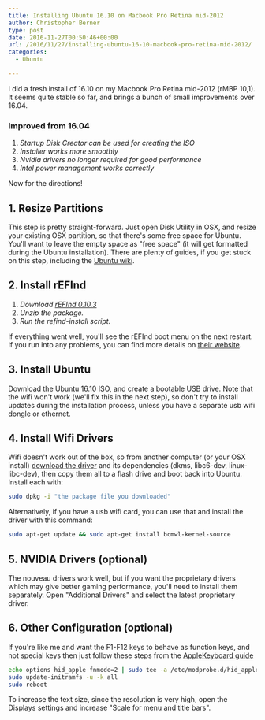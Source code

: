 ```yaml
---
title: Installing Ubuntu 16.10 on Macbook Pro Retina mid-2012
author: Christopher Berner
type: post
date: 2016-11-27T00:50:46+00:00
url: /2016/11/27/installing-ubuntu-16-10-macbook-pro-retina-mid-2012/
categories:
  - Ubuntu

---
```

I did a fresh install of 16.10 on my Macbook Pro Retina mid-2012 (rMBP 10,1). It seems quite stable so far, and brings a bunch of small improvements over 16.04.

### Improved from 16.04

1. _Startup Disk Creator can be used for creating the ISO_
2. _Installer works more smoothly_
3. _Nvidia drivers no longer required for good performance_
4. _Intel power management works correctly_

Now for the directions!

## 1. Resize Partitions

This step is pretty straight-forward. Just open Disk Utility in OSX, and resize your existing OSX partition, so that there's some free space for Ubuntu. You'll want to leave the empty space as "free space" (it will get formatted during the Ubuntu installation). There are plenty of guides, if you get stuck on this step, including the [Ubuntu wiki][1].

## 2. Install rEFInd

1. _Download [rEFInd 0.10.3](http://sourceforge.net/projects/refind/files/0.10.3/refind-bin-0.10.3.zip/download)_
2. _Unzip the package._
3. _Run the refind-install script._

If everything went well, you'll see the rEFInd boot menu on the next restart. If you run into any problems, you can find more details on [their website][2].

## 3. Install Ubuntu

Download the Ubuntu 16.10 ISO, and create a bootable USB drive. Note that the wifi won't work (we'll fix this in the next step), so don't try to install updates during the installation process, unless you have a separate usb wifi dongle or ethernet.

## 4. Install Wifi Drivers

Wifi doesn't work out of the box, so from another computer (or your OSX install) [download the driver][3] and its dependencies (dkms, libc6-dev, linux-libc-dev), then copy them all to a flash drive and boot back into Ubuntu. Install each with:

```bash
sudo dpkg -i "the package file you downloaded"
```

Alternatively, if you have a usb wifi card, you can use that and install the driver with this command:

```bash
sudo apt-get update && sudo apt-get install bcmwl-kernel-source
```

## 5. NVIDIA Drivers (optional)

The nouveau drivers work well, but if you want the proprietary drivers which may give better gaming performance, you'll need to install them separately. Open "Additional Drivers" and select the latest proprietary driver.

## 6. Other Configuration (optional)

If you're like me and want the F1-F12 keys to behave as function keys, and not special keys then just follow these steps from the [AppleKeyboard guide](https://help.ubuntu.com/community/AppleKeyboard)

```bash
echo options hid_apple fnmode=2 | sudo tee -a /etc/modprobe.d/hid_apple.conf
sudo update-initramfs -u -k all
sudo reboot
```

To increase the text size, since the resolution is very high, open the Displays settings and increase "Scale for menu and title bars".

 [1]: https://help.ubuntu.com/community/MactelSupportTeam/AppleIntelInstallation#Quick_Steps
 [2]: http://www.rodsbooks.com/refind/
 [3]: http://packages.ubuntu.com/yakkety/bcmwl-kernel-source
